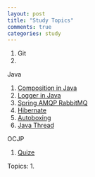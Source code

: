 ```yaml
---
layout: post
title: "Study Topics"
comments: true
categories: study
---
```


1. Git
2. 


Java
1. [Composition in Java](https://www.journaldev.com/1325/composition-in-java-example?utm_source=website&utm_medium=sidebar&utm_campaign=Core-Java-Sidebar-Widget)
2. [Logger in Java](https://www.journaldev.com/977/logger-in-java-logging-example)
3. [Spring AMQP RabbitMQ](https://www.journaldev.com/11713/spring-amqp-rabbitmq-example?utm_source=website&utm_medium=sidebar&utm_campaign=Spring-Sidebar-Widget)
4. [Hibernate](https://www.journaldev.com/3793/hibernate-tutorial?utm_source=website&utm_medium=sidebar&utm_campaign=RecommendedTutorials-Sidebar-Widget)
5. [Autoboxing](https://www.journaldev.com/1005/autoboxing-java)
6. [Java Thread](https://www.journaldev.com/1016/java-thread-example?utm_source=website&utm_medium=sidebar&utm_campaign=Core-Java-Sidebar-Widget)


OCJP
1. [Quize](https://www.javatpoint.com/scjp-quiz)


Topics:
1. 